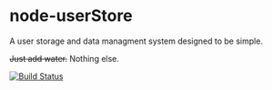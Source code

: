 node-userStore
==============

A user storage and data managment system designed to be simple.

~~Just add water.~~ Nothing else.

[![Build Status](https://travis-ci.org/openLightning/node-userStore.png?branch=master)](https://travis-ci.org/openLightning/node-userStore)
